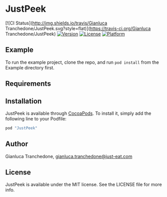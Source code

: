 # JustPeek

[![CI Status](http://img.shields.io/travis/Gianluca Tranchedone/JustPeek.svg?style=flat)](https://travis-ci.org/Gianluca Tranchedone/JustPeek)
[![Version](https://img.shields.io/cocoapods/v/JustPeek.svg?style=flat)](http://cocoapods.org/pods/JustPeek)
[![License](https://img.shields.io/cocoapods/l/JustPeek.svg?style=flat)](http://cocoapods.org/pods/JustPeek)
[![Platform](https://img.shields.io/cocoapods/p/JustPeek.svg?style=flat)](http://cocoapods.org/pods/JustPeek)

## Example

To run the example project, clone the repo, and run `pod install` from the Example directory first.

## Requirements

## Installation

JustPeek is available through [CocoaPods](http://cocoapods.org). To install
it, simply add the following line to your Podfile:

```ruby
pod "JustPeek"
```

## Author

Gianluca Tranchedone, gianluca.tranchedone@just-eat.com

## License

JustPeek is available under the MIT license. See the LICENSE file for more info.
